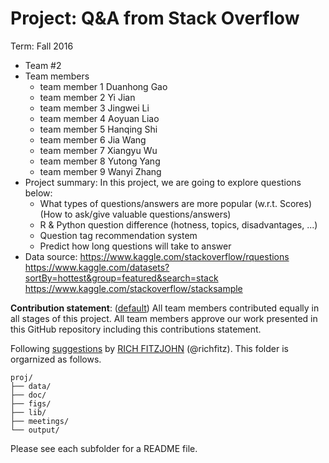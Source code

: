 # Project: Q&A from Stack Overflow  
    
Term: Fall 2016
    
+ Team #2
+ Team members
	+ team member 1 Duanhong Gao
	+ team member 2 Yi Jian
	+ team member 3 Jingwei Li 
	+ team member 4 Aoyuan Liao
	+ team member 5 Hanqing Shi 
	+ team member 6 Jia Wang
	+ team member 7 Xiangyu Wu
	+ team member 8 Yutong Yang 
	+ team member 9 Wanyi Zhang
+ Project summary: In this project, we are going to explore questions below:
    + What types of questions/answers are more popular (w.r.t. Scores)  
      (How to ask/give valuable questions/answers)
    + R & Python question difference (hotness, topics, disadvantages, ...)
    + Question tag recommendation system
    + Predict how long questions will take to answer
+ Data source:
    https://www.kaggle.com/stackoverflow/rquestions
    https://www.kaggle.com/datasets?sortBy=hottest&group=featured&search=stack
    https://www.kaggle.com/stackoverflow/stacksample
    
    
**Contribution statement**: ([default](doc/a_note_on_contributions.md)) All team members contributed equally in all stages of this project. All team members approve our work presented in this GitHub repository including this contributions statement. 

Following [suggestions](http://nicercode.github.io/blog/2013-04-05-projects/) by [RICH FITZJOHN](http://nicercode.github.io/about/#Team) (@richfitz). This folder is orgarnized as follows.

```
proj/
├── data/
├── doc/
├── figs/
├── lib/
├── meetings/
└── output/
```

Please see each subfolder for a README file.